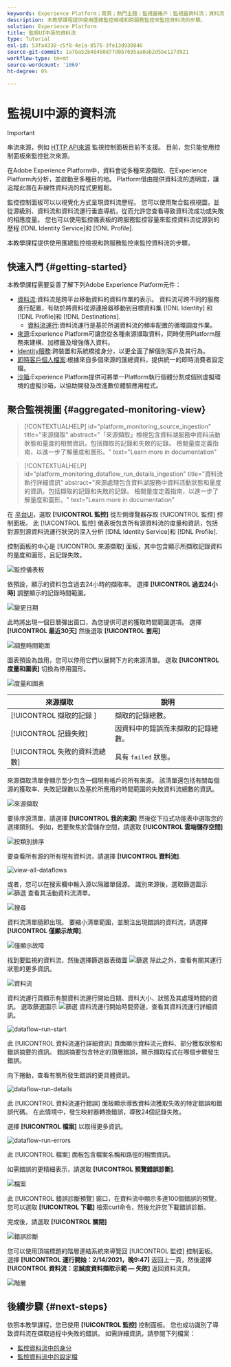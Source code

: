 ```yaml
---
keywords: Experience Platform；首頁；熱門主題；監視器帳戶；監視器資料流；資料流；源
description: 本教學課程提供使用匯總監控檢視和跨服務監控來監控資料流的步驟。
solution: Experience Platform
title: 監視UI中源的資料流
type: Tutorial
exl-id: 53fa4338-c5f8-4e1a-8576-3fe13d930846
source-git-commit: 1a7ba52b48460d77d0b7695aa0ab2d5be127d921
workflow-type: tm+mt
source-wordcount: '1069'
ht-degree: 0%

---
```


# 監視UI中源的資料流

>[!IMPORTANT]
>
>串流來源，例如 [HTTP API來源](../../sources/connectors/streaming/http.md) 監視控制面板目前不支援。 目前，您只能使用控制面板來監控批次來源。

在Adobe Experience Platform中，資料會從多種來源擷取、在Experience Platform內分析，並啟動至多種目的地。 Platform借由提供資料流的透明度，讓追蹤此潛在非線性資料流的程式更輕鬆。

監控控制面板可以以視覺化方式呈現資料流歷程。 您可以使用聚合監視視圖，並從源級別、資料流和資料流運行垂直導航，從而允許您查看導致資料流成功或失敗的相應度量。 您也可以使用監控儀表板的跨服務監控容量來監控資料流從源到的歷程 [!DNL Identity Service]和 [!DNL Profile].

本教學課程提供使用匯總監控檢視和跨服務監控來監控資料流的步驟。

## 快速入門 {#getting-started}

本教學課程需要妥善了解下列Adobe Experience Platform元件：

* [資料流](../home.md):資料流是跨平台移動資料的資料作業的表示。 資料流可跨不同的服務進行配置，有助於將資料從源連接器移動到目標資料集 [!DNL Identity] 和 [!DNL Profile]和 [!DNL Destinations].
   * [資料流運行](../../sources/notifications.md):資料流運行是基於所選資料流的頻率配置的循環調度作業。
* [來源](../../sources/home.md):Experience Platform可讓您從各種來源擷取資料，同時使用Platform服務來建構、加標籤及增強傳入資料。
* [Identity服務](../../identity-service/home.md):跨裝置和系統橋接身分，以更全面了解個別客戶及其行為。
* [即時客戶個人檔案](../../profile/home.md):根據來自多個來源的匯總資料，提供統一的即時消費者設定檔。
* [沙箱](../../sandboxes/home.md):Experience Platform提供可將單一Platform執行個體分割成個別虛擬環境的虛擬沙箱，以協助開發及改進數位體驗應用程式。

## 聚合監視視圖 {#aggregated-monitoring-view}

>[!CONTEXTUALHELP]
>id="platform_monitoring_source_ingestion"
>title="來源擷取"
>abstract="「來源擷取」檢視包含資料湖服務中資料活動狀態和量度的相關資訊，包括擷取的記錄和失敗的記錄。 檢閱量度定義指南，以進一步了解量度和圖形。"
>text="Learn more in documentation"

>[!CONTEXTUALHELP]
>id="platform_monitoring_dataflow_run_details_ingestion"
>title="資料流執行詳細資訊"
>abstract="來源處理包含資料湖服務中資料活動狀態和量度的資訊，包括擷取的記錄和失敗的記錄。 檢閱量度定義指南，以進一步了解量度和圖形。"
>text="Learn more in documentation"

在 [平台UI](https://platform.adobe.com)，選取 **[!UICONTROL 監控]** 從左側導覽器存取 [!UICONTROL 監控] 控制面板。 此 [!UICONTROL 監控] 儀表板包含所有源資料流的度量和資訊，包括對源到源資料流運行狀況的深入分析 [!DNL Identity Service]和 [!DNL Profile].

控制面板的中心是 [!UICONTROL 來源擷取] 面板，其中包含顯示所擷取記錄資料的量度和圖形，且記錄失敗。

![監控儀表板](../assets/ui/monitor-sources/monitoring-dashboard.png)

依預設，顯示的資料包含過去24小時的擷取率。 選擇 **[!UICONTROL 過去24小時]** 調整顯示的記錄時間範圍。

![變更日期](../assets/ui/monitor-sources/change-date.png)

此時將出現一個日曆彈出窗口，為您提供可選的獲取時間範圍選項。 選擇 **[!UICONTROL 最近30天]** 然後選取 **[!UICONTROL 套用]**

![調整時間範圍](../assets/ui/monitor-sources/adjust-timeframe.png)

圖表預設為啟用，您可以停用它們以展開下方的來源清單。 選取 **[!UICONTROL 度量和圖表]** 切換為停用圖形。

![度量和圖表](../assets/ui/monitor-sources/metrics-graphs.png)

| 來源擷取 | 說明 |
| ---------------- | ----------- |
| [!UICONTROL 擷取的記錄 ] | 擷取的記錄總數。 |
| [!UICONTROL 記錄失敗] | 因資料中的錯誤而未擷取的記錄總數。 |
| [!UICONTROL 失敗的資料流總數] | 具有 `failed` 狀態。 |

來源擷取清單會顯示至少包含一個現有帳戶的所有來源。 該清單還包括有關每個源的獲取率、失敗記錄數以及基於所應用的時間範圍的失敗資料流總數的資訊。

![來源擷取](../assets/ui/monitor-sources/source-ingestion.png)

要排序源清單，請選擇 **[!UICONTROL 我的來源]** 然後從下拉式功能表中選取您的選擇類別。 例如，若要聚焦於雲儲存空間，請選取  **[!UICONTROL 雲端儲存空間]**

![按類別排序](../assets/ui/monitor-sources/sort-by-category.png)

要查看所有源的所有現有資料流，請選擇 **[!UICONTROL 資料流]**.

![view-all-dataflows](../assets/ui/monitor-sources/view-all-dataflows.png)

或者，您可以在搜索欄中輸入源以隔離單個源。 識別來源後，選取篩選圖示 ![篩選](../assets/ui/monitor-sources/filter.png) 查看其活動資料流清單。

![搜尋](../assets/ui/monitor-sources/search.png)

資料流清單隨即出現。 要縮小清單範圍，並關注出現錯誤的資料流，請選擇 **[!UICONTROL 僅顯示故障]**.

![僅顯示故障](../assets/ui/monitor-sources/show-failures-only.png)

找到要監視的資料流，然後選擇篩選器表徵圖 ![篩選](../assets/ui/monitor-sources/filter.png) 除此之外，查看有關其運行狀態的更多資訊。

![資料流](../assets/ui/monitor-sources/dataflow.png)

資料流運行頁顯示有關資料流運行開始日期、資料大小、狀態及其處理時間的資訊。 選取篩選圖示 ![篩選](../assets/ui/monitor-sources/filter.png) 資料流運行開始時間旁邊，查看其資料流運行詳細資訊。

![dataflow-run-start](../assets/ui/monitor-sources/dataflow-run-start.png)

此 [!UICONTROL 資料流運行詳細資訊] 頁面顯示資料流元資料、部分獲取狀態和錯誤摘要的資訊。 錯誤摘要包含特定的頂層錯誤，顯示擷取程式在哪個步驟發生錯誤。

向下捲動，查看有關所發生錯誤的更具體資訊。

![dataflow-run-details](../assets/ui/monitor-sources/dataflow-run-details.png)

此 [!UICONTROL 資料流運行錯誤] 面板顯示導致資料流獲取失敗的特定錯誤和錯誤代碼。 在此情境中，發生映射器轉換錯誤，導致24個記錄失敗。

選擇 **[!UICONTROL 檔案]** 以取得更多資訊。

![dataflow-run-errors](../assets/ui/monitor-sources/dataflow-run-errors.png)

此 [!UICONTROL 檔案] 面板包含檔案名稱和路徑的相關資訊。

如需錯誤的更精細表示，請選取 **[!UICONTROL 預覽錯誤診斷]**.

![檔案](../assets/ui/monitor-sources/files.png)

此 [!UICONTROL 錯誤診斷預覽] 窗口，在資料流中顯示多達100個錯誤的預覽。 您可以選取 **[!UICONTROL 下載]** 檢索curl命令，然後允許您下載錯誤診斷。

完成後，請選取 **[!UICONTROL 關閉]**

![錯誤診斷](../assets/ui/monitor-sources/error-diagnostics.png)

您可以使用頂端標題的階層連結系統來導覽回 [!UICONTROL 監控] 控制面板。 選擇 **[!UICONTROL 運行開始：2/14/2021，晚9:47]** 返回上一頁，然後選擇 **[!UICONTROL 資料流：忠誠度資料擷取示範 — 失敗]** 返回資料流頁。

![階層](../assets/ui/monitor-sources/breadcrumbs.png)

## 後續步驟 {#next-steps}

依照本教學課程，您已使用 **[!UICONTROL 監控]** 控制面板。 您也成功識別了導致資料流在擷取過程中失敗的錯誤。 如需詳細資訊，請參閱下列檔案：

* [監控資料流中的身分](./monitor-identities.md)
* [監控資料流中的設定檔](./monitor-profiles.md)
